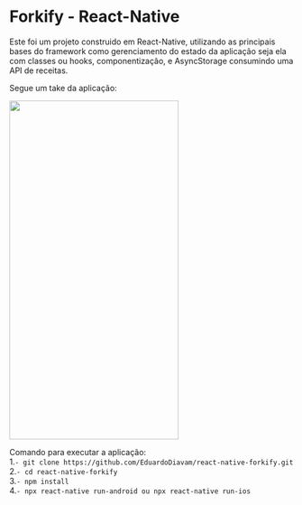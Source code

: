 # Forkify - React-Native
Este foi um projeto construido em React-Native, utilizando as principais bases do framework como gerenciamento do estado da aplicação seja ela com classes ou hooks, componentização, e AsyncStorage consumindo uma API de receitas.

Segue um take da aplicação:

<img src="https://user-images.githubusercontent.com/43859382/97780109-5bbfb480-1b61-11eb-847a-2e0ca6fc14b2.jpg" width="300" height="600">




Comando para executar a aplicação:\
1.`- git clone https://github.com/EduardoDiavam/react-native-forkify.git`\
2.`- cd react-native-forkify` \
3.`- npm install `\
4.`- npx react-native run-android ou npx react-native run-ios`
